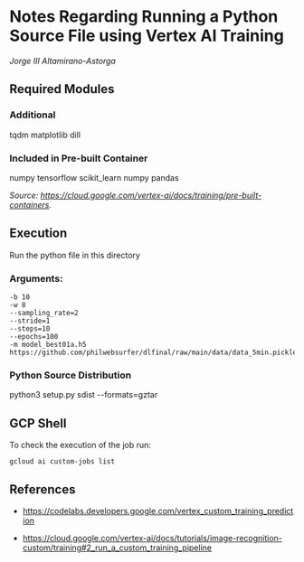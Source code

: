 # Notes Regarding Running a Python Source File using Vertex AI Training

_Jorge III Altamirano-Astorga_

## Required Modules

### Additional

tqdm matplotlib dill

### Included in Pre-built Container

numpy tensorflow scikit_learn numpy pandas 

_Source: <https://cloud.google.com/vertex-ai/docs/training/pre-built-containers>._

## Execution

Run the python file in this directory

### Arguments:

```
-b 10 
-w 8 
--sampling_rate=2 
--stride=1 
--steps=10 
--epochs=100 
-m model_best01a.h5
https://github.com/philwebsurfer/dlfinal/raw/main/data/data_5min.pickle.gz 
```

### Python Source Distribution

python3 setup.py sdist --formats=gztar

## GCP Shell

To check the execution of the job run:

```
gcloud ai custom-jobs list
```

## References

* <https://codelabs.developers.google.com/vertex_custom_training_prediction>

* <https://cloud.google.com/vertex-ai/docs/tutorials/image-recognition-custom/training#2_run_a_custom_training_pipeline>


